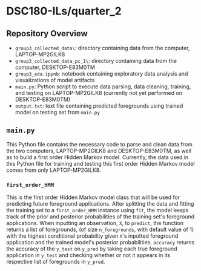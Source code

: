 # DSC180-ILs/quarter_2
## Repository Overview
- `group3_collected_data\`: directory containing data from the computer, LAPTOP-MP2GILK8
- `group3_collected_data_pc_1\`: directory containing data from the computer, DESKTOP-E83M0TM
- `group3_eda.ipynb`: notebook containing exploratory data analysis and visualizations of model artifacts
- `main.py`: Python script to execute data parsing, data cleaning, training, and testing on LAPTOP-MP2GILK8 (currently not yet performed on DESKTOP-E83M0TM)
- `output.txt`: text file containing predicted foregrounds using trained model on testing set from `main.py`

## `main.py`
This Python file contains the necessary code to parse and clean data from the two computers, LAPTOP-MP2GILK8 and DESKTOP-E83M0TM, as well as to build a first order Hidden Markov model. Currently, the data used in this Python file for training and testing this first order Hidden Markov model comes from only LAPTOP-MP2GILK8. 

### `first_order_HMM`
This is the first order Hidden Markov model class that will be used for predicting future foreground applications. After splitting the data and fitting the training set to a `first_order_HMM` instance using `fit`, the model keeps track of the prior and posterior probabilities of the training set's foreground applications. When inputting an observation, `X`, to `predict`, the function returns a list of foregrounds, (of size `n_foregrounds`, with default value of 1) with the highest conditional probability given `X`'s inputted foreground application and the trained model's posterior probabilities. `accuracy` returns the accuracy of the `y_test` on `y_pred` by taking each true foreground application in `y_test` and checking whether or not it appears in its respective list of foregrounds in `y_pred`.
